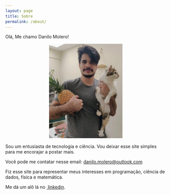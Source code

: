 ```yaml
---
layout: page
title: Sobre
permalink: /about/
---
```


Olá, Me chamo Danilo Molero!

<div style="text-align:center">
  <img src="/assets/euemeusproblemas.png" alt="Blog Logo" width="230" height="295">
</div>


Sou um entusiasta de tecnologia e ciência.
Vou deixar esse site simples para me encorajar a postar mais.

Você pode me contatar nesse email: danilo.molero@outlook.com

Fiz esse site para representar meus interesses em programação, ciência de dados, física e matemática.

Me dá um alô lá no [ linkedin]([https://www.linkedin.com/in/danilo-molero/).
